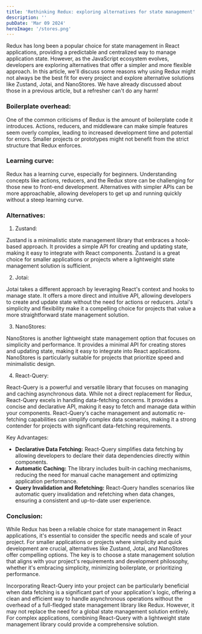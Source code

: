```yaml
---
title: 'Rethinking Redux: exploring alternatives for state management'
description: ''
pubDate: 'Mar 09 2024'
heroImage: '/stores.png'
---
```


Redux has long been a popular choice for state management in React applications, providing a predictable and centralized way to manage application state. However, as the JavaScript ecosystem evolves, developers are exploring alternatives that offer a simpler and more flexible approach. In this article, we'll discuss some reasons why using Redux might not always be the best fit for every project and explore alternative solutions like Zustand, Jotai, and NanoStores. We have already discussed about those in a previous article, but a refresher can't do any harm!

### Boilerplate overhead:

One of the common criticisms of Redux is the amount of boilerplate code it introduces. Actions, reducers, and middleware can make simple features seem overly complex, leading to increased development time and potential for errors. Smaller projects or prototypes might not benefit from the strict structure that Redux enforces.

### Learning curve:

Redux has a learning curve, especially for beginners. Understanding concepts like actions, reducers, and the Redux store can be challenging for those new to front-end development. Alternatives with simpler APIs can be more approachable, allowing developers to get up and running quickly without a steep learning curve.

### Alternatives:

1. Zustand:

Zustand is a minimalistic state management library that embraces a hook-based approach. It provides a simple API for creating and updating state, making it easy to integrate with React components. Zustand is a great choice for smaller applications or projects where a lightweight state management solution is sufficient.

2. Jotai:

Jotai takes a different approach by leveraging React's context and hooks to manage state. It offers a more direct and intuitive API, allowing developers to create and update state without the need for actions or reducers. Jotai's simplicity and flexibility make it a compelling choice for projects that value a more straightforward state management solution.

3. NanoStores:

NanoStores is another lightweight state management option that focuses on simplicity and performance. It provides a minimal API for creating stores and updating state, making it easy to integrate into React applications. NanoStores is particularly suitable for projects that prioritize speed and minimalistic design.

4. React-Query:

React-Query is a powerful and versatile library that focuses on managing and caching asynchronous data. While not a direct replacement for Redux, React-Query excels in handling data-fetching concerns. It provides a concise and declarative API, making it easy to fetch and manage data within your components. React-Query's cache management and automatic re-fetching capabilities can simplify complex data scenarios, making it a strong contender for projects with significant data-fetching requirements.

Key Advantages:

- **Declarative Data Fetching:** React-Query simplifies data fetching by allowing developers to declare their data dependencies directly within components.
- **Automatic Caching:** The library includes built-in caching mechanisms, reducing the need for manual cache management and optimizing application performance.
- **Query Invalidation and Refetching:** React-Query handles scenarios like automatic query invalidation and refetching when data changes, ensuring a consistent and up-to-date user experience.

### Conclusion:

While Redux has been a reliable choice for state management in React applications, it's essential to consider the specific needs and scale of your project.
For smaller applications or projects where simplicity and quick development are crucial, alternatives like Zustand, Jotai, and NanoStores offer compelling options.
The key is to choose a state management solution that aligns with your project's requirements and development philosophy, whether it's embracing simplicity, minimizing boilerplate, or prioritizing performance.

Incorporating React-Query into your project can be particularly beneficial when data fetching is a significant part of your application's logic, offering a clean and efficient way to handle asynchronous operations without the overhead of a full-fledged state management library like Redux. 
However, it may not replace the need for a global state management solution entirely. For complex applications, combining React-Query with a lightweight state management library could provide a comprehensive solution.
